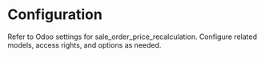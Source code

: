 # Configuration

Refer to Odoo settings for sale_order_price_recalculation. Configure related models, access rights, and options as needed.
